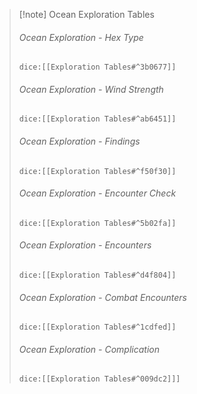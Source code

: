 > [!note] Ocean Exploration Tables
> ###### Ocean Exploration - Hex Type
>`dice:[[Exploration Tables#^3b0677]]`
>
>###### Ocean Exploration - Wind Strength
>`dice:[[Exploration Tables#^ab6451]]`
>
>###### Ocean Exploration - Findings
>`dice:[[Exploration Tables#^f50f30]]`
>
>###### Ocean Exploration - Encounter Check
>`dice:[[Exploration Tables#^5b02fa]]`
>
>###### Ocean Exploration - Encounters
>`dice:[[Exploration Tables#^d4f804]]`
>
>###### Ocean Exploration - Combat Encounters
>`dice:[[Exploration Tables#^1cdfed]]`
>
>###### Ocean Exploration - Complication
>`dice:[[Exploration Tables#^009dc2]]]`

